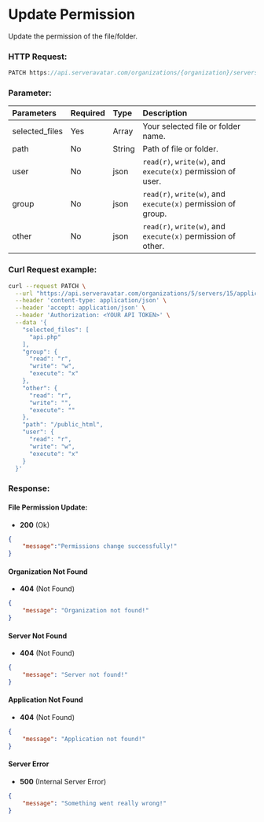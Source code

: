 # Update Permission

Update the permission of the file/folder.


### HTTP Request:
```js
PATCH https://api.serveravatar.com/organizations/{organization}/servers/{server}/applications/{application}/file-managers/permission-update
```

### Parameter:

| Parameters     | Required | Type      | Description      |
|:------------- |:------------- |:--------------|:----------------- |
| selected_files | Yes | Array | Your selected file or folder name. |
| path | No | String | Path of file or folder. |
| user | No | json | `read(r)`, `write(w)`, and `execute(x)` permission of user. |
| group | No | json | `read(r)`, `write(w)`, and `execute(x)` permission of group.|
| other | No | json | `read(r)`, `write(w)`, and `execute(x)` permission of other. |


### Curl Request example:

```sh
curl --request PATCH \
  --url "https://api.serveravatar.com/organizations/5/servers/15/applications/92/file-managers/permission-update" \
  --header 'content-type: application/json' \
  --header 'accept: application/json' \
  --header 'Authorization: <YOUR API TOKEN>' \
  --data '{
    "selected_files": [
      "api.php"
    ],
    "group": {
      "read": "r",
      "write": "w",
      "execute": "x"
    },
    "other": {
      "read": "r",
      "write": "",
      "execute": ""
    },
    "path": "/public_html",
    "user": {
      "read": "r",
      "write": "w",
      "execute": "x"
    }
  }'
```

### Response:

#### File Permission Update:

- __200__ (Ok)

```json
{
    "message":"Permissions change successfully!"
}
```

#### Organization Not Found
- __404__ (Not Found)

```json
{
    "message": "Organization not found!"
}
```

#### Server Not Found
- __404__ (Not Found)

```json
{
    "message": "Server not found!"
}
```

#### Application Not Found
- __404__ (Not Found)

```json
{
    "message": "Application not found!"
}
```

#### Server Error
- __500__ (Internal Server Error)
```json
{
    "message": "Something went really wrong!"
}
```
